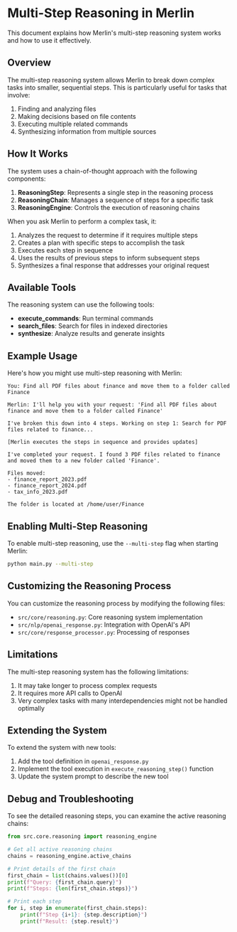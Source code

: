 # Multi-Step Reasoning in Merlin

This document explains how Merlin's multi-step reasoning system works and how to use it effectively.

## Overview

The multi-step reasoning system allows Merlin to break down complex tasks into smaller, sequential steps. This is particularly useful for tasks that involve:

1. Finding and analyzing files
2. Making decisions based on file contents
3. Executing multiple related commands
4. Synthesizing information from multiple sources

## How It Works

The system uses a chain-of-thought approach with the following components:

1. **ReasoningStep**: Represents a single step in the reasoning process
2. **ReasoningChain**: Manages a sequence of steps for a specific task
3. **ReasoningEngine**: Controls the execution of reasoning chains

When you ask Merlin to perform a complex task, it:

1. Analyzes the request to determine if it requires multiple steps
2. Creates a plan with specific steps to accomplish the task
3. Executes each step in sequence
4. Uses the results of previous steps to inform subsequent steps
5. Synthesizes a final response that addresses your original request

## Available Tools

The reasoning system can use the following tools:

- **execute_commands**: Run terminal commands
- **search_files**: Search for files in indexed directories
- **synthesize**: Analyze results and generate insights

## Example Usage

Here's how you might use multi-step reasoning with Merlin:

```
You: Find all PDF files about finance and move them to a folder called Finance

Merlin: I'll help you with your request: 'Find all PDF files about finance and move them to a folder called Finance'

I've broken this down into 4 steps. Working on step 1: Search for PDF files related to finance...

[Merlin executes the steps in sequence and provides updates]

I've completed your request. I found 3 PDF files related to finance and moved them to a new folder called 'Finance'.

Files moved:
- finance_report_2023.pdf
- finance_report_2024.pdf
- tax_info_2023.pdf

The folder is located at /home/user/Finance
```

## Enabling Multi-Step Reasoning

To enable multi-step reasoning, use the `--multi-step` flag when starting Merlin:

```bash
python main.py --multi-step
```

## Customizing the Reasoning Process

You can customize the reasoning process by modifying the following files:

- `src/core/reasoning.py`: Core reasoning system implementation
- `src/nlp/openai_response.py`: Integration with OpenAI's API
- `src/core/response_processor.py`: Processing of responses

## Limitations

The multi-step reasoning system has the following limitations:

1. It may take longer to process complex requests
2. It requires more API calls to OpenAI
3. Very complex tasks with many interdependencies might not be handled optimally

## Extending the System

To extend the system with new tools:

1. Add the tool definition in `openai_response.py`
2. Implement the tool execution in `execute_reasoning_step()` function
3. Update the system prompt to describe the new tool

## Debug and Troubleshooting

To see the detailed reasoning steps, you can examine the active reasoning chains:

```python
from src.core.reasoning import reasoning_engine

# Get all active reasoning chains
chains = reasoning_engine.active_chains

# Print details of the first chain
first_chain = list(chains.values())[0]
print(f"Query: {first_chain.query}")
print(f"Steps: {len(first_chain.steps)}")

# Print each step
for i, step in enumerate(first_chain.steps):
    print(f"Step {i+1}: {step.description}")
    print(f"Result: {step.result}")
```
